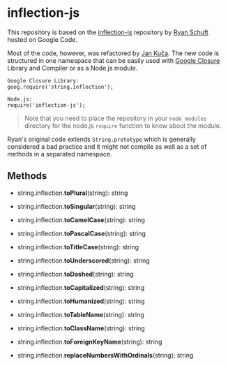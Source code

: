 # inflection-js

This repository is based on the [inflection-js](http://code.google.com/p/inflection-js/) repository by [Ryan Schuft](http://www.linkedin.com/in/ryanschuft) hosted on Google Code.

Most of the code, however, was refactored by [Jan Kuča](http://www.linkedin.com/in/jankuca). The new code is structured in one namespace that can be easily used with [Google Closure](http://code.google.com/closure/) Library and Compiler or as a Node.js module.

    Google Closure Library:
    goog.require('string.inflection');

    Node.js:
    require('inflection-js');

> Note that you need to place the repository in your `node_modules` directory for the node.js `require` function to know about the module.

Ryan's original code extends `String.prototype` which is generally considered a bad practice and it might not compile as well as a set of methods in a separated namespace.

## Methods

- string.inflection.**toPlural**(string): string
- string.inflection.**toSingular**(string): string

- string.inflection.**toCamelCase**(string): string
- string.inflection.**toPascalCase**(string): string
- string.inflection.**toTitleCase**(string): string

- string.inflection.**toUnderscored**(string): string
- string.inflection.**toDashed**(string): string
- string.inflection.**toCapitalized**(string): string
- string.inflection.**toHumanized**(string): string

- string.inflection.**toTableName**(string): string
- string.inflection.**toClassName**(string): string
- string.inflection.**toForeignKeyName**(string): string
- string.inflection.**replaceNumbersWithOrdinals**(string): string
